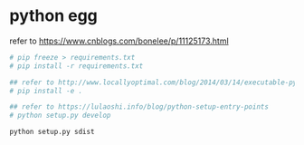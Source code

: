 # python egg

refer to https://www.cnblogs.com/bonelee/p/11125173.html


```sh
# pip freeze > requirements.txt
# pip install -r requirements.txt

## refer to http://www.locallyoptimal.com/blog/2014/03/14/executable-python-scripts-via-entry-points/
# pip install -e .

## refer to https://lulaoshi.info/blog/python-setup-entry-points
# python setup.py develop

python setup.py sdist

```



